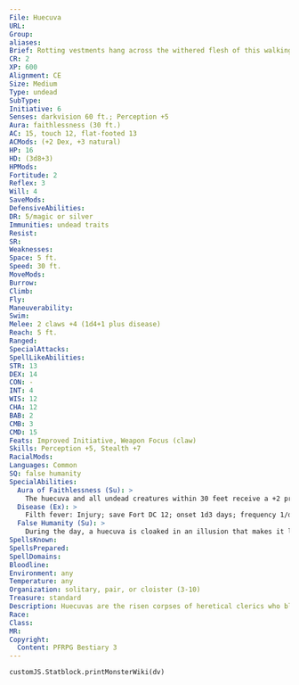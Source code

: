 ```yaml
---
File: Huecuva
URL: 
Group: 
aliases: 
Brief: Rotting vestments hang across the withered flesh of this walking corpse, and its mouth hangs open in a silent scream.
CR: 2
XP: 600
Alignment: CE
Size: Medium
Type: undead
SubType: 
Initiative: 6
Senses: darkvision 60 ft.; Perception +5
Aura: faithlessness (30 ft.)
AC: 15, touch 12, flat-footed 13
ACMods: (+2 Dex, +3 natural)
HP: 16
HD: (3d8+3)
HPMods: 
Fortitude: 2
Reflex: 3
Will: 4
SaveMods: 
DefensiveAbilities: 
DR: 5/magic or silver
Immunities: undead traits
Resist: 
SR: 
Weaknesses: 
Space: 5 ft.
Speed: 30 ft.
MoveMods: 
Burrow: 
Climb: 
Fly: 
Maneuverability: 
Swim: 
Melee: 2 claws +4 (1d4+1 plus disease)
Reach: 5 ft.
Ranged: 
SpecialAttacks: 
SpellLikeAbilities: 
STR: 13
DEX: 14
CON: -
INT: 4
WIS: 12
CHA: 12
BAB: 2
CMB: 3
CMD: 15
Feats: Improved Initiative, Weapon Focus (claw)
Skills: Perception +5, Stealth +7
RacialMods: 
Languages: Common
SQ: false humanity
SpecialAbilities:
  Aura of Faithlessness (Su): >
    The huecuva and all undead creatures within 30 feet receive a +2 profane bonus on Will saves made to resist channeled energy and positive energy effects.
  Disease (Ex): >
    Filth fever: Injury; save Fort DC 12; onset 1d3 days; frequency 1/day; effect 1d3 Dex damage and 1d3 Str damage; cure 2 consecutive saves. The save DC is Charisma-based.
  False Humanity (Su): >
    During the day, a huecuva is cloaked in an illusion that makes it look, sound, and feel like the living creature it once was. This effect functions similarly to  disguise self-if a creature interacts directly with a huecuva, it can attempt a DC 12 Will save to see through the illusion. Regardless, the huecuva's scent never changes-it always exudes a faint stench of grave dust and decay. Creatures with the scent ability receive a +4 bonus on any Will saving throw made to see through this illusion. At night (regardless of whether the huecuva itself knows night has fallen) this illusion fades and reveals the creature for what it truly is. The save DC is Charisma-based.
SpellsKnown: 
SpellsPrepared: 
SpellDomains: 
Bloodline: 
Environment: any
Temperature: any
Organization: solitary, pair, or cloister (3-10)
Treasure: standard
Description: Huecuvas are the risen corpses of heretical clerics who blasphemed and renounced their deities before meeting death. In unlife, they hate and seek to destroy those pious souls who keep their vows. Although easily mistaken for zombies or even skeletons, huecuvas have a spark of intelligence that makes them cunning and deceptive foes. During daylight hours, a huecuva becomes shrouded in an illusion that causes it to appear as it did in life-at these times, a huecuva might seek to infiltrate society to dwell among those it hates. When night falls, it emerges to seek out its prey. Fortunately for the living, the typical huecuva has only fragments of intellect remaining, so it is usually not long before the undead creature makes an error of judgment or simply reveals itself for the monster it is.  Most huecuvas remember little of their former lives except for the blasphemies that led them to their cursed fates. They often find themselves drawn to the ruins of old temples, where they rage against or seek hopeless absolution from the deities who so aff licted them. Huecuvas sometimes work in concert with other undead creatures that share the same area.  While most huecuvas arise when a god rejects a heretic priest's soul, forcing the slain to rise as horrible undead, a huecuva can also be created with create undead. The caster must be at least 11th level, and the body to be transformed must have been an evil cleric in life. The spell can be used to create a huecuva using the body of a nonevil cleric, but doing so requires a DC 20 caster level check.
Race: 
Class: 
MR: 
Copyright:
  Content: PFRPG Bestiary 3
---
```

```dataviewjs
customJS.Statblock.printMonsterWiki(dv)
```
